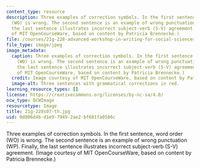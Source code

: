 ```yaml
---
content_type: resource
description: Three examples of correction symbols. In the first sentence, word order
  (WO) is wrong. The second sentence is an example of wrong punctuation (WP). Finally,
  the last sentence illustrates incorrect subject-verb (S-V) agreement. (Image courtesy
  of MIT OpenCourseWare, based on content by Patricia Brennecke.)
file: /courses/21g-228-advanced-workshop-in-writing-for-social-sciences-and-architecture-els-spring-2007/0d806d4bd1e979492ae2bf681fa0586c_21g-228s07-th.jpg
file_type: image/jpeg
image_metadata:
  caption: Three examples of correction symbols. In the first sentence, word order
    (WO) is wrong. The second sentence is an example of wrong punctuation (WP). Finally,
    the last sentence illustrates incorrect subject-verb (S-V) agreement. (Image courtesy
    of MIT OpenCourseWare, based on content by Patricia Brennecke.)
  credit: Image courtesy of MIT OpenCourseWare, based on content by Patricia Brennecke.
  image-alt: Three sentences with grammatical corrections in red.
learning_resource_types: []
license: https://creativecommons.org/licenses/by-nc-sa/4.0/
ocw_type: OCWImage
resourcetype: Image
title: 21g-228s07-th.jpg
uid: 0d806d4b-d1e9-7949-2ae2-bf681fa0586c
---
```

Three examples of correction symbols. In the first sentence, word order (WO) is wrong. The second sentence is an example of wrong punctuation (WP). Finally, the last sentence illustrates incorrect subject-verb (S-V) agreement. (Image courtesy of MIT OpenCourseWare, based on content by Patricia Brennecke.)